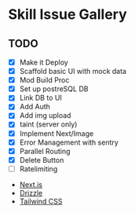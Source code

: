 # Skill Issue Gallery

## TODO

- [x] Make it Deploy
- [x] Scaffold basic UI with mock data
- [x] Mod Build Proc
- [x] Set up postreSQL DB
- [x] Link DB to UI
- [x] Add Auth
- [x] Add img upload
- [x] taint (server only)
- [x] Implement Next/Image
- [x] Error Management with sentry
- [x] Parallel Routing
- [x] Delete Button
- [ ] Ratelimiting

- [Next.js](https://nextjs.org)
- [Drizzle](https://orm.drizzle.team)
- [Tailwind CSS](https://tailwindcss.com)
